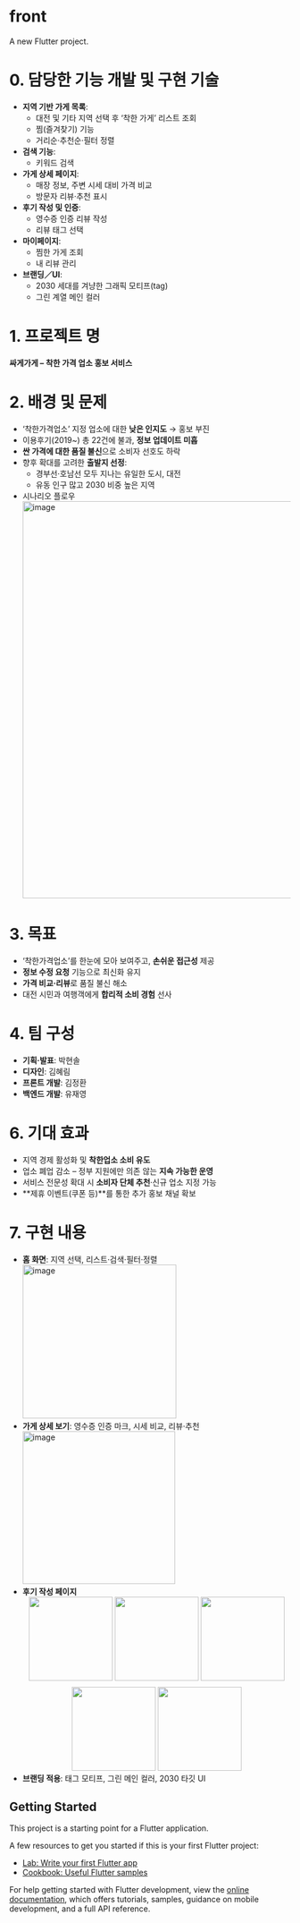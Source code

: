 # front

A new Flutter project.

# 0. 담당한 기능 개발 및 구현 기술
- **지역 기반 가게 목록**:  
  - 대전 및 기타 지역 선택 후 ‘착한 가게’ 리스트 조회  
  - 찜(즐겨찾기) 기능  
  - 거리순·추천순·필터 정렬  
- **검색 기능**:  
  - 키워드 검색  
- **가게 상세 페이지**:  
  - 매장 정보, 주변 시세 대비 가격 비교  
  - 방문자 리뷰·추천 표시  
- **후기 작성 및 인증**:  
  - 영수증 인증 리뷰 작성  
  - 리뷰 태그 선택  
- **마이페이지**:  
  - 찜한 가게 조회  
  - 내 리뷰 관리  
- **브랜딩／UI**:  
  - 2030 세대를 겨냥한 그래픽 모티프(tag)  
  - 그린 계열 메인 컬러  

# 1. 프로젝트 명
**싸게가게 – 착한 가격 업소 홍보 서비스**

# 2. 배경 및 문제
- ‘착한가격업소’ 지정 업소에 대한 **낮은 인지도** → 홍보 부진  
- 이용후기(2019~) 총 22건에 불과, **정보 업데이트 미흡**  
- **싼 가격에 대한 품질 불신**으로 소비자 선호도 하락  
- 향후 확대를 고려한 **출발지 선정**:  
  - 경부선·호남선 모두 지나는 유일한 도시, 대전  
  - 유동 인구 많고 2030 비중 높은 지역
- 시나리오 플로우
  <img width="710" alt="image" src="https://github.com/user-attachments/assets/efd5c25a-5776-4cc0-9c29-74e3a6898289" />


# 3. 목표
- ‘착한가격업소’를 한눈에 모아 보여주고, **손쉬운 접근성** 제공  
- **정보 수정 요청** 기능으로 최신화 유지  
- **가격 비교·리뷰**로 품질 불신 해소  
- 대전 시민과 여행객에게 **합리적 소비 경험** 선사  

# 4. 팀 구성
- **기획·발표**: 박현솔
- **디자인**: 김혜림
- **프론트 개발**: 김정환
- **백엔드 개발**: 유재영

# 6. 기대 효과
- 지역 경제 활성화 및 **착한업소 소비 유도**  
- 업소 폐업 감소 – 정부 지원에만 의존 않는 **지속 가능한 운영**  
- 서비스 전문성 확대 시 **소비자 단체 추천**·신규 업소 지정 가능  
- **제휴 이벤트(쿠폰 등)**를 통한 추가 홍보 채널 확보  

# 7. 구현 내용
- **홈 화면**: 지역 선택, 리스트·검색·필터·정렬
  <img width="275" alt="image" src="https://github.com/user-attachments/assets/936bcc9d-622d-4626-a07e-2f63792d9003" />
- **가게 상세 보기**: 영수증 인증 마크, 시세 비교, 리뷰·추천
  <img width="273" alt="image" src="https://github.com/user-attachments/assets/d23b1569-45f4-4671-a3a9-5f2670609f87" />
- **후기 작성 페이지**  
  <div style="text-align:center">
    <img src="https://github.com/user-attachments/assets/d5a22cb9-5d5c-49df-8778-251dd660c36a" width="150" />
    <img src="https://github.com/user-attachments/assets/ff018a36-9e36-4031-a95a-911b92d7014e" width="150" />
    <img src="https://github.com/user-attachments/assets/7f1a8a26-53bd-4448-b543-32e4cc2fcd1e" width="150" />
  </div>
  <div style="text-align:center; margin-top:8px;">
    <img src="https://github.com/user-attachments/assets/021c826c-1ede-476a-8a18-6a564ae1c6c1" width="150" />
    <img src="https://github.com/user-attachments/assets/1a94d909-2757-48e8-bdd3-e407fbbf997d" width="150" />
  </div>
- **브랜딩 적용**: 태그 모티프, 그린 메인 컬러, 2030 타깃 UI  


## Getting Started

This project is a starting point for a Flutter application.

A few resources to get you started if this is your first Flutter project:

- [Lab: Write your first Flutter app](https://docs.flutter.dev/get-started/codelab)
- [Cookbook: Useful Flutter samples](https://docs.flutter.dev/cookbook)

For help getting started with Flutter development, view the
[online documentation](https://docs.flutter.dev/), which offers tutorials,
samples, guidance on mobile development, and a full API reference.
